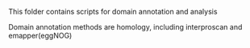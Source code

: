 This folder contains scripts for domain annotation and analysis

Domain annotation methods are homology, including interproscan and emapper(eggNOG)
